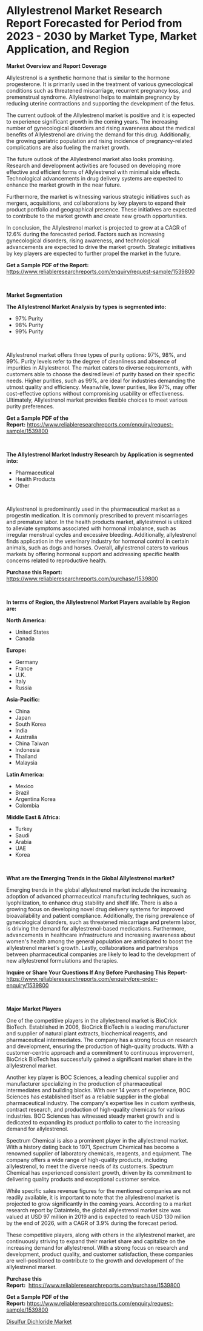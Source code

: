 <p><h1>Allylestrenol Market Research Report Forecasted for Period from 2023 -  2030 by Market Type, Market Application, and Region</h1></p><p><strong>Market Overview and Report Coverage</strong></p>
<p><p>Allylestrenol is a synthetic hormone that is similar to the hormone progesterone. It is primarily used in the treatment of various gynecological conditions such as threatened miscarriage, recurrent pregnancy loss, and premenstrual syndrome. Allylestrenol helps to maintain pregnancy by reducing uterine contractions and supporting the development of the fetus.</p><p>The current outlook of the Allylestrenol market is positive and it is expected to experience significant growth in the coming years. The increasing number of gynecological disorders and rising awareness about the medical benefits of Allylestrenol are driving the demand for this drug. Additionally, the growing geriatric population and rising incidence of pregnancy-related complications are also fueling the market growth.</p><p>The future outlook of the Allylestrenol market also looks promising. Research and development activities are focused on developing more effective and efficient forms of Allylestrenol with minimal side effects. Technological advancements in drug delivery systems are expected to enhance the market growth in the near future.</p><p>Furthermore, the market is witnessing various strategic initiatives such as mergers, acquisitions, and collaborations by key players to expand their product portfolio and geographical presence. These initiatives are expected to contribute to the market growth and create new growth opportunities.</p><p>In conclusion, the Allylestrenol market is projected to grow at a CAGR of 12.6% during the forecasted period. Factors such as increasing gynecological disorders, rising awareness, and technological advancements are expected to drive the market growth. Strategic initiatives by key players are expected to further propel the market in the future.</p></p>
<p><strong>Get a Sample PDF of the Report:</strong> <a href="https://www.reliableresearchreports.com/enquiry/request-sample/1539800">https://www.reliableresearchreports.com/enquiry/request-sample/1539800</a></p>
<p>&nbsp;</p>
<p><strong>Market Segmentation</strong></p>
<p><strong>The Allylestrenol Market Analysis by types is segmented into:</strong></p>
<p><ul><li>97% Purity</li><li>98% Purity</li><li>99% Purity</li></ul></p>
<p>&nbsp;</p>
<p><p>Allylestrenol market offers three types of purity options: 97%, 98%, and 99%. Purity levels refer to the degree of cleanliness and absence of impurities in Allylestrenol. The market caters to diverse requirements, with customers able to choose the desired level of purity based on their specific needs. Higher purities, such as 99%, are ideal for industries demanding the utmost quality and efficiency. Meanwhile, lower purities, like 97%, may offer cost-effective options without compromising usability or effectiveness. Ultimately, Allylestrenol market provides flexible choices to meet various purity preferences.</p></p>
<p><strong>Get a Sample PDF of the Report:</strong>&nbsp;<a href="https://www.reliableresearchreports.com/enquiry/request-sample/1539800">https://www.reliableresearchreports.com/enquiry/request-sample/1539800</a></p>
<p>&nbsp;</p>
<p><strong>The Allylestrenol Market Industry Research by Application is segmented into:</strong></p>
<p><ul><li>Pharmaceutical</li><li>Health Products</li><li>Other</li></ul></p>
<p>&nbsp;</p>
<p><p>Allylestrenol is predominantly used in the pharmaceutical market as a progestin medication. It is commonly prescribed to prevent miscarriages and premature labor. In the health products market, allylestrenol is utilized to alleviate symptoms associated with hormonal imbalance, such as irregular menstrual cycles and excessive bleeding. Additionally, allylestrenol finds application in the veterinary industry for hormonal control in certain animals, such as dogs and horses. Overall, allylestrenol caters to various markets by offering hormonal support and addressing specific health concerns related to reproductive health.</p></p>
<p><strong>Purchase this Report:</strong>&nbsp; <a href="https://www.reliableresearchreports.com/purchase/1539800">https://www.reliableresearchreports.com/purchase/1539800</a></p>
<p>&nbsp;</p>
<p><strong>In terms of Region, the Allylestrenol Market Players available by Region are:</strong></p>
<p>
    <p> <strong> North America: </strong>
        <ul>
            <li>United States</li>
            <li>Canada</li>
        </ul>
        </p> 
    <p> <strong> Europe: </strong>
        <ul>
            <li>Germany</li>
            <li>France</li>
            <li>U.K.</li>
            <li>Italy</li>
            <li>Russia</li>
        </ul>
        </p> 
    <p> <strong> Asia-Pacific: </strong>
        <ul>
            <li>China</li>
            <li>Japan</li>
            <li>South Korea</li>
            <li>India</li>
            <li>Australia</li>
            <li>China Taiwan</li>
            <li>Indonesia</li>
            <li>Thailand</li>
            <li>Malaysia</li>
        </ul>
        </p> 
    <p> <strong> Latin America: </strong>
        <ul>
            <li>Mexico</li>
            <li>Brazil</li>
            <li>Argentina Korea</li>
            <li>Colombia</li>
        </ul>
        </p> 
    <p> <strong> Middle East & Africa: </strong>
        <ul>
            <li>Turkey</li>
            <li>Saudi</li>
            <li>Arabia</li>
            <li>UAE</li>
            <li>Korea</li>
        </ul>
    </p>
    </p>
<p>&nbsp;</p>
<p><strong>What are the Emerging Trends in the Global Allylestrenol market?</strong></p>
<p><p>Emerging trends in the global allylestrenol market include the increasing adoption of advanced pharmaceutical manufacturing techniques, such as lyophilization, to enhance drug stability and shelf life. There is also a growing focus on developing novel drug delivery systems for improved bioavailability and patient compliance. Additionally, the rising prevalence of gynecological disorders, such as threatened miscarriage and preterm labor, is driving the demand for allylestrenol-based medications. Furthermore, advancements in healthcare infrastructure and increasing awareness about women's health among the general population are anticipated to boost the allylestrenol market's growth. Lastly, collaborations and partnerships between pharmaceutical companies are likely to lead to the development of new allylestrenol formulations and therapies.</p></p>
<p><strong>Inquire or Share Your Questions If Any Before Purchasing This Report</strong>- <a href="https://www.reliableresearchreports.com/enquiry/pre-order-enquiry/1539800">https://www.reliableresearchreports.com/enquiry/pre-order-enquiry/1539800</a></p>
<p>&nbsp;</p>
<p><strong>Major Market Players</strong></p>
<p><p>One of the competitive players in the allylestrenol market is BioCrick BioTech. Established in 2006, BioCrick BioTech is a leading manufacturer and supplier of natural plant extracts, biochemical reagents, and pharmaceutical intermediates. The company has a strong focus on research and development, ensuring the production of high-quality products. With a customer-centric approach and a commitment to continuous improvement, BioCrick BioTech has successfully gained a significant market share in the allylestrenol market.</p><p>Another key player is BOC Sciences, a leading chemical supplier and manufacturer specializing in the production of pharmaceutical intermediates and building blocks. With over 14 years of experience, BOC Sciences has established itself as a reliable supplier in the global pharmaceutical industry. The company's expertise lies in custom synthesis, contract research, and production of high-quality chemicals for various industries. BOC Sciences has witnessed steady market growth and is dedicated to expanding its product portfolio to cater to the increasing demand for allylestrenol.</p><p>Spectrum Chemical is also a prominent player in the allylestrenol market. With a history dating back to 1971, Spectrum Chemical has become a renowned supplier of laboratory chemicals, reagents, and equipment. The company offers a wide range of high-quality products, including allylestrenol, to meet the diverse needs of its customers. Spectrum Chemical has experienced consistent growth, driven by its commitment to delivering quality products and exceptional customer service.</p><p>While specific sales revenue figures for the mentioned companies are not readily available, it is important to note that the allylestrenol market is projected to grow significantly in the coming years. According to a market research report by Dataintelo, the global allylestrenol market size was valued at USD 97 million in 2019 and is expected to reach USD 130 million by the end of 2026, with a CAGR of 3.9% during the forecast period.</p><p>These competitive players, along with others in the allylestrenol market, are continuously striving to expand their market share and capitalize on the increasing demand for allylestrenol. With a strong focus on research and development, product quality, and customer satisfaction, these companies are well-positioned to contribute to the growth and development of the allylestrenol market.</p></p>
<p><strong>Purchase this Report:</strong>&nbsp;&nbsp;<a href="https://www.reliableresearchreports.com/purchase/1539800">https://www.reliableresearchreports.com/purchase/1539800</a></p>
<p></p>
<p><strong>Get a Sample PDF of the Report:</strong>&nbsp;<a href="https://www.reliableresearchreports.com/enquiry/request-sample/1539800">https://www.reliableresearchreports.com/enquiry/request-sample/1539800</a></p>
<p><p><a href="https://github.com/NorbertYates/Market-Research-Report-List-2/blob/main/disulfur-dichloride-market.md">Disulfur Dichloride Market</a></p></p>